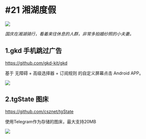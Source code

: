 # #21 湘湖度假

![](https://imgurl.zishu.me/images/1696520049059.jpg)

*国庆在湘湖骑行，看着来往休息的人群，非常多拍婚纱照的小夫妻。*

## 1.gkd 手机跳过广告

https://github.com/gkd-kit/gkd

基于 无障碍 + 高级选择器 + 订阅规则 的自定义屏幕点击 Android APP。

![](https://imgurl.zishu.me/images/1696519782202.jpg)

## 2.tgState 图床

https://github.com/csznet/tgState

使用Telegram作为存储的图床，最大支持20MB

![](https://imgurl.zishu.me/images/1696520208287.jpg)
